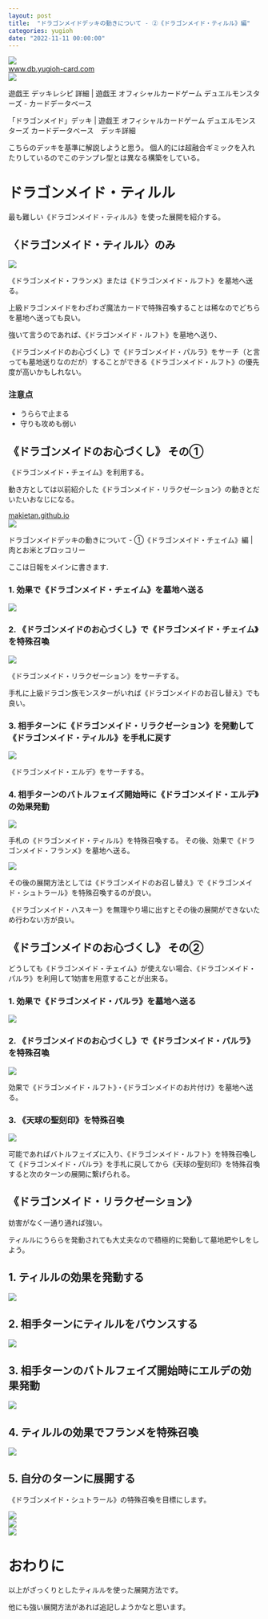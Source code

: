 ```yaml
---
layout: post
title:  "ドラゴンメイドデッキの動きについて - ②《ドラゴンメイド・ティルル》編"
categories: yugioh
date: "2022-11-11 00:00:00"
---
```



<div class="trim">
  <div class="trim__item">
    <a href="{{ site.url }}/assets/images/2022-11-11-report/15-18-05.png">
      <img class="one" src="{{ site.url }}/assets/thumbnail/2022-11-11-report/15-18-05.png">
    </a>
  </div>
</div>


<div class="card">
  <a href="https://www.db.yugioh-card.com/yugiohdb/member_deck.action?ope=1&cgid=18317774637bbf4c7e0d90a332020424&dno=965&request_locale=ja"></a>
  <div class="card__header">
    <a href="https://www.db.yugioh-card.com/yugiohdb/member_deck.action?ope=1&cgid=18317774637bbf4c7e0d90a332020424&dno=965&request_locale=ja">www.db.yugioh-card.com</a>
  </div>
  <div class="card__image">
    <img src="https://www.db.yugioh-card.com/yugiohdb/get_image.action?type=1&osplang=1&cid=14763&ciid=1&enc=4eKS8ZprVsTzvUMogTzG5Q&app=tournament&request_locale=ja&a=202206031629">
  </div>
  <div class="card__title">
    <p>遊戯王 デッキレシピ 詳細 | 遊戯王 オフィシャルカードゲーム デュエルモンスターズ - カードデータベース</p>
  </div>
  <div class="card__description">
    <p>「ドラゴンメイド」デッキ | 遊戯王 オフィシャルカードゲーム デュエルモンスターズ カードデータベース　デッキ詳細</p>
  </div>
</div>


こちらのデッキを基準に解説しようと思う。
個人的には超融合ギミックを入れたりしているのでこのテンプレ型とは異なる構築をしている。

# ドラゴンメイド・ティルル

最も難しい《ドラゴンメイド・ティルル》を使った展開を紹介する。

## 〈ドラゴンメイド・ティルル〉のみ


<div class="trim">
  <div class="trim__item">
    <a href="{{ site.url }}/assets/images/2022-11-11-report/15-05-05.png">
      <img class="one" src="{{ site.url }}/assets/thumbnail/2022-11-11-report/15-05-05.png">
    </a>
  </div>
</div>


《ドラゴンメイド・フランメ》または《ドラゴンメイド・ルフト》を墓地へ送る。

上級ドラゴンメイドをわざわざ魔法カードで特殊召喚することは稀なのでどちらを墓地へ送っても良い。

強いて言うのであれば、《ドラゴンメイド・ルフト》を墓地へ送り、

《ドラゴンメイドのお心づくし》で《ドラゴンメイド・パルラ》をサーチ（と言っても墓地送りなのだが）することができる《ドラゴンメイド・ルフト》の優先度が高いかもしれない。

### 注意点

- うららで止まる
- 守りも攻めも弱い

## 《ドラゴンメイドのお心づくし》 その①

《ドラゴンメイド・チェイム》を利用する。

動き方としては以前紹介した《ドラゴンメイド・リラクゼーション》の動きとだいたいおなじになる。


<div class="card">
  <a href="https://makietan.github.io/yugioh/2022/05/27/report.html"></a>
  <div class="card__header">
    <a href="https://makietan.github.io/yugioh/2022/05/27/report.html">makietan.github.io</a>
  </div>
  <div class="card__image">
    <img src="https://makietan.github.io/assets/thumbnail/logo.png">
  </div>
  <div class="card__title">
    <p>ドラゴンメイドデッキの動きについて - ①《ドラゴンメイド・チェイム》編 | 肉とお米とブロッコリー</p>
  </div>
  <div class="card__description">
    <p>ここは日報をメインに書きます.</p>
  </div>
</div>


### 1. 効果で《ドラゴンメイド・チェイム》を墓地へ送る


<div class="trim">
  <div class="trim__item">
    <a href="{{ site.url }}/assets/images/2022-11-11-report/15-32-21.png">
      <img class="one" src="{{ site.url }}/assets/thumbnail/2022-11-11-report/15-32-21.png">
    </a>
  </div>
</div>


### 2. 《ドラゴンメイドのお心づくし》で《ドラゴンメイド・チェイム》を特殊召喚


<div class="trim">
  <div class="trim__item">
    <a href="{{ site.url }}/assets/images/2022-11-11-report/15-46-56.png">
      <img class="one" src="{{ site.url }}/assets/thumbnail/2022-11-11-report/15-46-56.png">
    </a>
  </div>
</div>


《ドラゴンメイド・リラクゼーション》をサーチする。

手札に上級ドラゴン族モンスターがいれば《ドラゴンメイドのお召し替え》でも良い。

### 3. 相手ターンに《ドラゴンメイド・リラクゼーション》を発動して《ドラゴンメイド・ティルル》を手札に戻す


<div class="trim">
  <div class="trim__item">
    <a href="{{ site.url }}/assets/images/2022-11-11-report/15-48-53.png">
      <img class="one" src="{{ site.url }}/assets/thumbnail/2022-11-11-report/15-48-53.png">
    </a>
  </div>
</div>


《ドラゴンメイド・エルデ》をサーチする。

### 4. 相手ターンのバトルフェイズ開始時に《ドラゴンメイド・エルデ》の効果発動


<div class="trim">
  <div class="trim__item">
    <a href="{{ site.url }}/assets/images/2022-11-11-report/15-50-45.png">
      <img class="one" src="{{ site.url }}/assets/thumbnail/2022-11-11-report/15-50-45.png">
    </a>
  </div>
</div>


手札の《ドラゴンメイド・ティルル》を特殊召喚する。
その後、効果で《ドラゴンメイド・フランメ》を墓地へ送る。


<div class="trim">
  <div class="trim__item">
    <a href="{{ site.url }}/assets/images/2022-11-11-report/03-05-31.png">
      <img class="one" src="{{ site.url }}/assets/thumbnail/2022-11-11-report/03-05-31.png">
    </a>
  </div>
</div>


その後の展開方法としては《ドラゴンメイドのお召し替え》で《ドラゴンメイド・シュトラール》を特殊召喚するのが良い。

《ドラゴンメイド・ハスキー》を無理やり場に出すとその後の展開ができないため行わない方が良い。

## 《ドラゴンメイドのお心づくし》 その②

どうしても《ドラゴンメイド・チェイム》が使えない場合、《ドラゴンメイド・パルラ》を利用して1妨害を用意することが出来る。

### 1. 効果で《ドラゴンメイド・パルラ》を墓地へ送る


<div class="trim">
  <div class="trim__item">
    <a href="{{ site.url }}/assets/images/2022-11-11-report/15-21-38.png">
      <img class="one" src="{{ site.url }}/assets/thumbnail/2022-11-11-report/15-21-38.png">
    </a>
  </div>
</div>


### 2. 《ドラゴンメイドのお心づくし》で《ドラゴンメイド・パルラ》を特殊召喚


<div class="trim">
  <div class="trim__item">
    <a href="{{ site.url }}/assets/images/2022-11-11-report/15-22-20.png">
      <img class="one" src="{{ site.url }}/assets/thumbnail/2022-11-11-report/15-22-20.png">
    </a>
  </div>
</div>


効果で《ドラゴンメイド・ルフト》・《ドラゴンメイドのお片付け》を墓地へ送る。

### 3. 《天球の聖刻印》を特殊召喚


<div class="trim">
  <div class="trim__item">
    <a href="{{ site.url }}/assets/images/2022-11-11-report/15-22-49.png">
      <img class="one" src="{{ site.url }}/assets/thumbnail/2022-11-11-report/15-22-49.png">
    </a>
  </div>
</div>


可能であればバトルフェイズに入り、《ドラゴンメイド・ルフト》を特殊召喚して《ドラゴンメイド・パルラ》を手札に戻してから《天球の聖刻印》を特殊召喚すると次のターンの展開に繋げられる。

## 《ドラゴンメイド・リラクゼーション》

妨害がなく一通り通れば強い。

ティルルにうららを発動されても大丈夫なので積極的に発動して墓地肥やしをしよう。

## 1. ティルルの効果を発動する


<div class="trim">
  <div class="trim__item">
    <a href="{{ site.url }}/assets/images/2022-11-11-report/10-29-42.png">
      <img class="one" src="{{ site.url }}/assets/thumbnail/2022-11-11-report/10-29-42.png">
    </a>
  </div>
</div>


## 2. 相手ターンにティルルをバウンスする


<div class="trim">
  <div class="trim__item">
    <a href="{{ site.url }}/assets/images/2022-11-11-report/10-30-17.png">
      <img class="one" src="{{ site.url }}/assets/thumbnail/2022-11-11-report/10-30-17.png">
    </a>
  </div>
</div>


## 3. 相手ターンのバトルフェイズ開始時にエルデの効果発動


<div class="trim">
  <div class="trim__item">
    <a href="{{ site.url }}/assets/images/2022-11-11-report/10-31-16.png">
      <img class="one" src="{{ site.url }}/assets/thumbnail/2022-11-11-report/10-31-16.png">
    </a>
  </div>
</div>


## 4. ティルルの効果でフランメを特殊召喚


<div class="trim">
  <div class="trim__item">
    <a href="{{ site.url }}/assets/images/2022-11-11-report/10-33-01.png">
      <img class="one" src="{{ site.url }}/assets/thumbnail/2022-11-11-report/10-33-01.png">
    </a>
  </div>
</div>


## 5. 自分のターンに展開する

《ドラゴンメイド・シュトラール》の特殊召喚を目標にします。


<div class="trim">
  <div class="trim__item">
    <a href="{{ site.url }}/assets/images/2022-11-11-report/10-34-25.png">
      <img class="one" src="{{ site.url }}/assets/thumbnail/2022-11-11-report/10-34-25.png">
    </a>
  </div>
</div>



<div class="trim">
  <div class="trim__item">
    <a href="{{ site.url }}/assets/images/2022-11-11-report/10-35-01.png">
      <img class="one" src="{{ site.url }}/assets/thumbnail/2022-11-11-report/10-35-01.png">
    </a>
  </div>
</div>



<div class="trim">
  <div class="trim__item">
    <a href="{{ site.url }}/assets/images/2022-11-11-report/10-36-00.png">
      <img class="one" src="{{ site.url }}/assets/thumbnail/2022-11-11-report/10-36-00.png">
    </a>
  </div>
</div>


# おわりに

以上がざっくりとしたティルルを使った展開方法です。

他にも強い展開方法があれば追記しようかなと思います。
